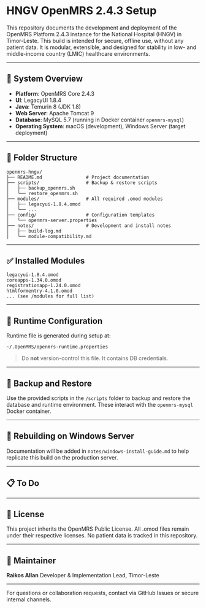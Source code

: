 # HNGV OpenMRS 2.4.3 Setup

This repository documents the development and deployment of the OpenMRS Platform 2.4.3 instance for the National Hospital (HNGV) in Timor-Leste. This build is intended for secure, offline use, without any patient data. It is modular, extensible, and designed for stability in low- and middle-income country (LMIC) healthcare environments.

---

## 🚀 System Overview

* **Platform**: OpenMRS Core 2.4.3
* **UI**: LegacyUI 1.8.4
* **Java**: Temurin 8 (JDK 1.8)
* **Web Server**: Apache Tomcat 9
* **Database**: MySQL 5.7 (running in Docker container `openmrs-mysql`)
* **Operating System**: macOS (development), Windows Server (target deployment)

---

## 📁 Folder Structure

```
openmrs-hngv/
├── README.md                # Project documentation
├── scripts/                 # Backup & restore scripts
│   ├── backup_openmrs.sh
│   └── restore_openmrs.sh
├── modules/                 # All required .omod modules
│   ├── legacyui-1.8.4.omod
│   └── ...
├── config/                  # Configuration templates
│   └── openmrs-server.properties
├── notes/                   # Development and install notes
│   ├── build-log.md
│   └── module-compatibility.md
```

---

## ✅ Installed Modules

```
legacyui-1.8.4.omod
coreapps-1.34.0.omod
registrationapp-1.24.0.omod
htmlformentry-4.1.0.omod
... (see /modules for full list)
```

---

## 📌 Runtime Configuration

Runtime file is generated during setup at:

```
~/.OpenMRS/openmrs-runtime.properties
```

> Do **not** version-control this file. It contains DB credentials.

---

## 🔄 Backup and Restore

Use the provided scripts in the `/scripts` folder to backup and restore the database and runtime environment. These interact with the `openmrs-mysql` Docker container.

---

## 🧱 Rebuilding on Windows Server

Documentation will be added in `notes/windows-install-guide.md` to help replicate this build on the production server.

---

## 📋 To Do

---

## 🔐 License

This project inherits the OpenMRS Public License. All .omod files remain under their respective licenses. No patient data is tracked in this repository.

---

## 🤝 Maintainer

**Raikos Allan**
Developer & Implementation Lead, Timor-Leste

---

For questions or collaboration requests, contact via GitHub Issues or secure internal channels.

